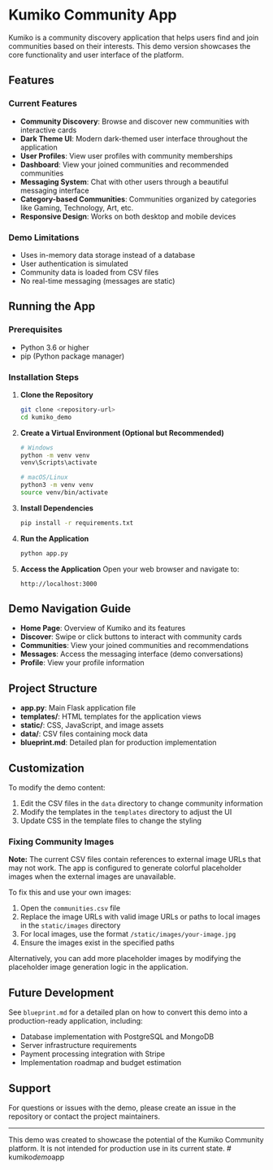 # Kumiko Community App

Kumiko is a community discovery application that helps users find and join communities based on their interests. This demo version showcases the core functionality and user interface of the platform.

## Features

### Current Features
- **Community Discovery**: Browse and discover new communities with interactive cards
- **Dark Theme UI**: Modern dark-themed user interface throughout the application
- **User Profiles**: View user profiles with community memberships
- **Dashboard**: View your joined communities and recommended communities
- **Messaging System**: Chat with other users through a beautiful messaging interface
- **Category-based Communities**: Communities organized by categories like Gaming, Technology, Art, etc.
- **Responsive Design**: Works on both desktop and mobile devices

### Demo Limitations
- Uses in-memory data storage instead of a database
- User authentication is simulated
- Community data is loaded from CSV files
- No real-time messaging (messages are static)

## Running the App

### Prerequisites
- Python 3.6 or higher
- pip (Python package manager)

### Installation Steps

1. **Clone the Repository**
   ```bash
   git clone <repository-url>
   cd kumiko_demo
   ```

2. **Create a Virtual Environment (Optional but Recommended)**
   ```bash
   # Windows
   python -m venv venv
   venv\Scripts\activate

   # macOS/Linux
   python3 -m venv venv
   source venv/bin/activate
   ```

3. **Install Dependencies**
   ```bash
   pip install -r requirements.txt
   ```

4. **Run the Application**
   ```bash
   python app.py
   ```

5. **Access the Application**
   Open your web browser and navigate to:
   ```
   http://localhost:3000
   ```

## Demo Navigation Guide

- **Home Page**: Overview of Kumiko and its features
- **Discover**: Swipe or click buttons to interact with community cards
- **Communities**: View your joined communities and recommendations
- **Messages**: Access the messaging interface (demo conversations)
- **Profile**: View your profile information

## Project Structure

- **app.py**: Main Flask application file
- **templates/**: HTML templates for the application views
- **static/**: CSS, JavaScript, and image assets
- **data/**: CSV files containing mock data
- **blueprint.md**: Detailed plan for production implementation

## Customization

To modify the demo content:
1. Edit the CSV files in the `data` directory to change community information
2. Modify the templates in the `templates` directory to adjust the UI
3. Update CSS in the template files to change the styling

### Fixing Community Images

**Note:** The current CSV files contain references to external image URLs that may not work. The app is configured to generate colorful placeholder images when the external images are unavailable.

To fix this and use your own images:
1. Open the `communities.csv` file
2. Replace the image URLs with valid image URLs or paths to local images in the `static/images` directory
3. For local images, use the format `/static/images/your-image.jpg`
4. Ensure the images exist in the specified paths

Alternatively, you can add more placeholder images by modifying the placeholder image generation logic in the application.

## Future Development

See `blueprint.md` for a detailed plan on how to convert this demo into a production-ready application, including:
- Database implementation with PostgreSQL and MongoDB
- Server infrastructure requirements
- Payment processing integration with Stripe
- Implementation roadmap and budget estimation

## Support

For questions or issues with the demo, please create an issue in the repository or contact the project maintainers.

---

This demo was created to showcase the potential of the Kumiko Community platform. It is not intended for production use in its current state.
#   k u m i k o _ d e m o _ a p p  
 